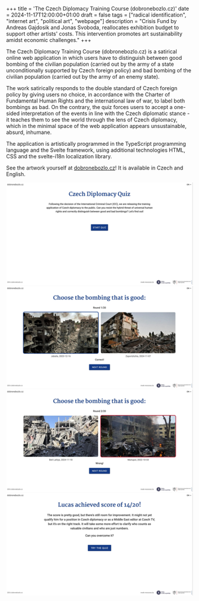 +++
title = 'The Czech Diplomacy Training Course (dobronebozlo.cz)'
date = 2024-11-17T12:00:00+01:00
draft = false
tags = ["radical identification", "internet art", "political art", "webpage"]
description = "Crisis Fund by Andreas Gajdosik and Jonas Svoboda, reallocates exhibition budget to support other artists' costs. This intervention promotes art sustainability amidst economic challenges."
+++

The Czech Diplomacy Training Course (dobronebozlo.cz) is a satirical online web application in which users have to distinguish between good bombing of the civilian population (carried out by the army of a state unconditionally supported by Czech foreign policy) and bad bombing of the civilian population (carried out by the army of an enemy state).

The work satirically responds to the double standard of Czech foreign policy by giving users no choice, in accordance with the Charter of Fundamental Human Rights and the international law of war, to label both bombings as bad.
On the contrary, the quiz forces users to accept a one-sided interpretation of the events in line with the Czech diplomatic stance - it teaches them to see the world through the lens of Czech diplomacy, which in the minimal space of the web application appears unsustainable, absurd, inhumane.

The application is artistically programmed in the TypeScript programming language and the Svelte framework, using additional technologies HTML, CSS and the svelte-i18n localization library.

See the artwork yourself at [dobronebozlo.cz](https://dobronebozlo.cz/?ref=gajdosik.org)! It is available in Czech and English.


![Welcome page, screenshot](1.jpg)
![The quiz, correct answer, screenshot](2.jpg)
![The quiz, wrong answer, screenshot](3.jpg)
![Quiz results, screenshot](4.jpg)
